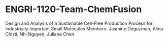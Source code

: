 # ENGRI-1120-Team-ChemFusion
Design and Analysis of a Sustainable Cell-Free Production Process for Industrially Important Small Molecules
Members: Jasmine Deguzman, Alina Chisti, Nhi Nguyen, Juliana Chen
